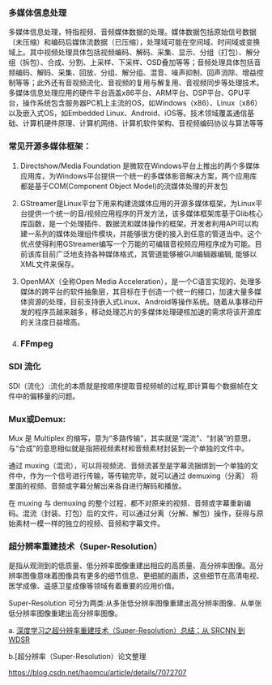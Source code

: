 

### 多媒体信息处理

多媒体信息处理，特指视频、音频媒体数据的处理。媒体数据包括原始信号数据（未压缩）和编码后媒体流数据（已压缩），处理域可能在空间域、时间域或变换域上。其中视频处理具体包括视频编码、解码、采集、显示、分组（打包）、解分组（拆包）、合成、分割、上采样、下采样、OSD叠加等等；音频处理具体包括音频编码、解码、采集、回放、分组、解分组、混音、噪声抑制、回声消除、增益控制等等；此外还有音视频流化、音视频的复用与解复用、音视频同步等处理技术。多媒体信息处理应用的硬件平台涵盖x86平台、ARM平台、DSP平台、GPU平台，操作系统包含服务器PC机上主流的OS，如Windows（x86）、Linux（x86）以及嵌入式OS，如Embedded Linux、Android、iOS等。技术领域覆盖通信基础、计算机硬件原理、计算机网络、计算机软件架构、音视频编码协议与算法等等

### 常见开源多媒体框架：

1. Directshow/Media Foundation 是微软在Windows平台上推出的两个多媒体应用库，为Windows平台提供一个统一的多媒体影音解决方案，两个应用库都是基于COM(Component Object Model)的流媒体处理的开发包

2. GStreamer是Linux平台下用来构建流媒体应用的开源多媒体框架，为Linux平台提供一个统一的音/视频应用程序的开发方法，该多媒体框架库基于Glib核心库函数，是一个处理插件、数据流和媒体操作的框架。开发者利用API可以构建一系列的媒体处理组件模块，并能够很方便的接入到任意的管道当中。这个优点使得利用GStreamer编写一个万能的可编辑音视频应用程序成为可能。目前该库目前广泛地支持各种媒体格式，其管道能够被GUI编辑器编辑, 能够以XML文件来保存。

3. OpenMAX（全称Open Media Acceleration），是一个C语言实现的、处理多媒体的跨平台的软件抽象层，其目标在于创造一个统一的接口，加速大量多媒体资源的处理，目前支持嵌入式Linux、Android等操作系统。随着从事移动开发的程序员越来越多，移动处理芯片的多媒体处理硬核加速的需求将该开源库的关注度日益增高。

4. ### FFmpeg



### SDI 流化

SDI（流化）:流化的本质就是按顺序提取音视频帧的过程,即计算每个数据帧在文件中的偏移量的问题。

### Mux或Demux: 

 Mux 是 Multiplex 的缩写，意为“多路传输”，其实就是“混流”、“封装”的意思，与“合成”的意思相似就是指把视频素材和音频素材封装到一个单独的文件中。

通过 muxing（混流），可以将视频流、音频流甚至是字幕流捆绑到一个单独的文件中，作为一个信号进行传输，等传输完毕，就可以通过 demuxing（分离） 将里面的视频、音频或字幕分解出来各自进行解码和播放。

在 muxing 与 demuxing 的整个过程，都不对原来的视频、音频或字幕重新编码。混流（封装、打包）后的文件，可以通过分离（分解、解包）操作，获得与原始素材一模一样的独立的视频、音频和字幕文件。

### 超分辨率重建技术（Super-Resolution）

是指从观测到的低质量、低分辨率图像重建出相应的高质量、高分辨率图像。高分辨率图像意味着图像具有更多的细节信息、更细腻的画质，这些细节在高清电视、医学成像、遥感卫星成像等领域有着重要的应用价值。

Super-Resolution 可分为两类:从多张低分辨率图像重建出高分辨率图像、从单张低分辨率图像重建出高分辨率图像。

a. [深度学习之超分辨率重建技术（Super-Resolution）总结：从 SRCNN 到 WDSR](https://blog.csdn.net/TeFuirnever/article/details/90719309)

b.[超分辨率（Super-Resolution）论文整理







https://blog.csdn.net/haomcu/article/details/7072707